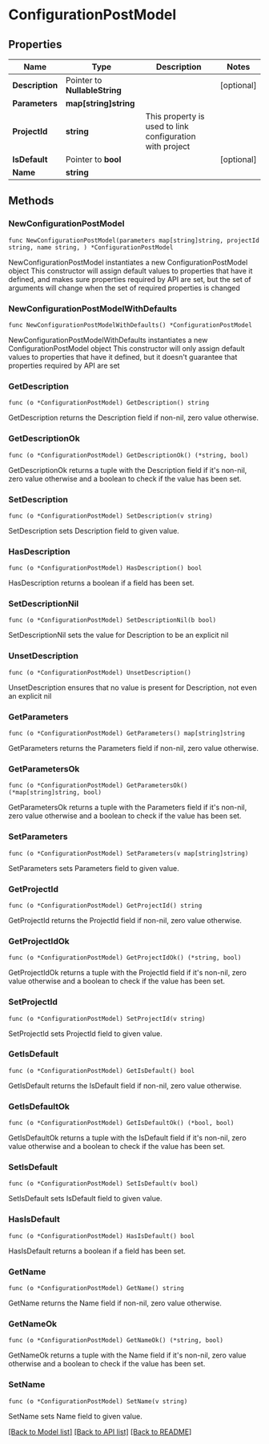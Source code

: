 # ConfigurationPostModel

## Properties

Name | Type | Description | Notes
------------ | ------------- | ------------- | -------------
**Description** | Pointer to **NullableString** |  | [optional] 
**Parameters** | **map[string]string** |  | 
**ProjectId** | **string** | This property is used to link configuration with project | 
**IsDefault** | Pointer to **bool** |  | [optional] 
**Name** | **string** |  | 

## Methods

### NewConfigurationPostModel

`func NewConfigurationPostModel(parameters map[string]string, projectId string, name string, ) *ConfigurationPostModel`

NewConfigurationPostModel instantiates a new ConfigurationPostModel object
This constructor will assign default values to properties that have it defined,
and makes sure properties required by API are set, but the set of arguments
will change when the set of required properties is changed

### NewConfigurationPostModelWithDefaults

`func NewConfigurationPostModelWithDefaults() *ConfigurationPostModel`

NewConfigurationPostModelWithDefaults instantiates a new ConfigurationPostModel object
This constructor will only assign default values to properties that have it defined,
but it doesn't guarantee that properties required by API are set

### GetDescription

`func (o *ConfigurationPostModel) GetDescription() string`

GetDescription returns the Description field if non-nil, zero value otherwise.

### GetDescriptionOk

`func (o *ConfigurationPostModel) GetDescriptionOk() (*string, bool)`

GetDescriptionOk returns a tuple with the Description field if it's non-nil, zero value otherwise
and a boolean to check if the value has been set.

### SetDescription

`func (o *ConfigurationPostModel) SetDescription(v string)`

SetDescription sets Description field to given value.

### HasDescription

`func (o *ConfigurationPostModel) HasDescription() bool`

HasDescription returns a boolean if a field has been set.

### SetDescriptionNil

`func (o *ConfigurationPostModel) SetDescriptionNil(b bool)`

 SetDescriptionNil sets the value for Description to be an explicit nil

### UnsetDescription
`func (o *ConfigurationPostModel) UnsetDescription()`

UnsetDescription ensures that no value is present for Description, not even an explicit nil
### GetParameters

`func (o *ConfigurationPostModel) GetParameters() map[string]string`

GetParameters returns the Parameters field if non-nil, zero value otherwise.

### GetParametersOk

`func (o *ConfigurationPostModel) GetParametersOk() (*map[string]string, bool)`

GetParametersOk returns a tuple with the Parameters field if it's non-nil, zero value otherwise
and a boolean to check if the value has been set.

### SetParameters

`func (o *ConfigurationPostModel) SetParameters(v map[string]string)`

SetParameters sets Parameters field to given value.


### GetProjectId

`func (o *ConfigurationPostModel) GetProjectId() string`

GetProjectId returns the ProjectId field if non-nil, zero value otherwise.

### GetProjectIdOk

`func (o *ConfigurationPostModel) GetProjectIdOk() (*string, bool)`

GetProjectIdOk returns a tuple with the ProjectId field if it's non-nil, zero value otherwise
and a boolean to check if the value has been set.

### SetProjectId

`func (o *ConfigurationPostModel) SetProjectId(v string)`

SetProjectId sets ProjectId field to given value.


### GetIsDefault

`func (o *ConfigurationPostModel) GetIsDefault() bool`

GetIsDefault returns the IsDefault field if non-nil, zero value otherwise.

### GetIsDefaultOk

`func (o *ConfigurationPostModel) GetIsDefaultOk() (*bool, bool)`

GetIsDefaultOk returns a tuple with the IsDefault field if it's non-nil, zero value otherwise
and a boolean to check if the value has been set.

### SetIsDefault

`func (o *ConfigurationPostModel) SetIsDefault(v bool)`

SetIsDefault sets IsDefault field to given value.

### HasIsDefault

`func (o *ConfigurationPostModel) HasIsDefault() bool`

HasIsDefault returns a boolean if a field has been set.

### GetName

`func (o *ConfigurationPostModel) GetName() string`

GetName returns the Name field if non-nil, zero value otherwise.

### GetNameOk

`func (o *ConfigurationPostModel) GetNameOk() (*string, bool)`

GetNameOk returns a tuple with the Name field if it's non-nil, zero value otherwise
and a boolean to check if the value has been set.

### SetName

`func (o *ConfigurationPostModel) SetName(v string)`

SetName sets Name field to given value.



[[Back to Model list]](../README.md#documentation-for-models) [[Back to API list]](../README.md#documentation-for-api-endpoints) [[Back to README]](../README.md)


